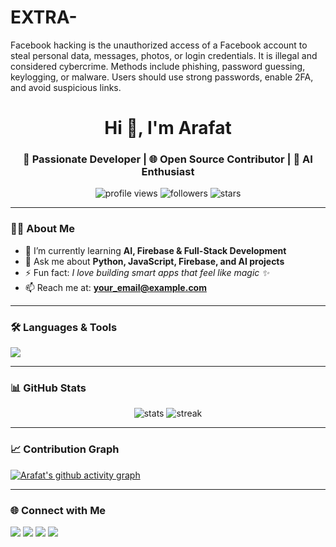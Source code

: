 # EXTRA-
Facebook hacking is the unauthorized access of a Facebook account to steal personal data, messages, photos, or login credentials. It is illegal and considered cybercrime. Methods include phishing, password guessing, keylogging, or malware. Users should use strong passwords, enable 2FA, and avoid suspicious links.


<h1 align="center">Hi 👋, I'm Arafat</h1>
<h3 align="center">🚀 Passionate Developer | 🌐 Open Source Contributor | 🤖 AI Enthusiast</h3>

<p align="center">
  <img src="https://komarev.com/ghpvc/?username=arafatx&label=Profile%20views&color=0e75b6&style=flat" alt="profile views"/>
  <img src="https://img.shields.io/github/followers/arafatx?label=Followers&style=social" alt="followers"/>
  <img src="https://img.shields.io/github/stars/arafatx?label=Stars&style=social" alt="stars"/>
</p>

---

### 👨‍💻 About Me
- 🌱 I’m currently learning **AI, Firebase & Full-Stack Development**  
- 💬 Ask me about **Python, JavaScript, Firebase, and AI projects**  
- ⚡ Fun fact: *I love building smart apps that feel like magic ✨*  
- 📫 Reach me at: **your_email@example.com**  

---

### 🛠️ Languages & Tools
<p align="left">
  <img src="https://skillicons.dev/icons?i=python,javascript,typescript,html,css,react,tailwind,firebase,git,github,vscode,linux" />
</p>

---

### 📊 GitHub Stats
<p align="center">
  <img src="https://github-readme-stats.vercel.app/api?username=arafatx&show_icons=true&theme=tokyonight" alt="stats" />
  <img src="https://streak-stats.demolab.com?user=arafatx&theme=tokyonight&hide_border=false" alt="streak" />
</p>

---

### 📈 Contribution Graph
[![Arafat's github activity graph](https://github-readme-activity-graph.vercel.app/graph?username=arafatx&theme=react-dark)](https://github.com/arafatx)

---

### 🌐 Connect with Me
<p align="left">
  <a href="https://linkedin.com/in/your-linkedin" target="_blank"><img src="https://skillicons.dev/icons?i=linkedin" /></a>
  <a href="https://twitter.com/your-twitter" target="_blank"><img src="https://skillicons.dev/icons?i=twitter" /></a>
  <a href="https://instagram.com/your-insta" target="_blank"><img src="https://skillicons.dev/icons?i=instagram" /></a>
  <a href="mailto:your_email@example.com"><img src="https://skillicons.dev/icons?i=gmail" /></a>
</p>

